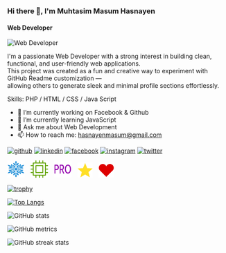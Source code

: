 ### Hi there 👋, I'm Muhtasim Masum Hasnayen
#### Web Developer
![Web Developer](https://pbs.twimg.com/media/GvztR4CWgAAaH50?format=jpg&name=900x900)

I'm a passionate Web Developer with a strong interest in building clean, functional, and user-friendly web applications.  
This project was created as a fun and creative way to experiment with GitHub Readme customization —  
allowing others to generate sleek and minimal profile sections effortlessly.

Skills: PHP / HTML / CSS / Java Script

- 🔭 I’m currently working on Facebook & Github 
- 🌱 I’m currently learning JavaScript 
- 💬 Ask me about Web Development 
- 📫 How to reach me: hasnayenmasum@gmail.com 


[<img src='https://cdn.jsdelivr.net/npm/simple-icons@3.0.1/icons/github.svg' alt='github' height='40'>](https://github.com/Muhtasim-Masum-Hasnayen)  [<img src='https://cdn.jsdelivr.net/npm/simple-icons@3.0.1/icons/linkedin.svg' alt='linkedin' height='40'>](https://www.linkedin.com/in/masum-hasnayen-048517273/)  [<img src='https://cdn.jsdelivr.net/npm/simple-icons@3.0.1/icons/facebook.svg' alt='facebook' height='40'>](https://www.facebook.com/mh.masum.908)  [<img src='https://cdn.jsdelivr.net/npm/simple-icons@3.0.1/icons/instagram.svg' alt='instagram' height='40'>](https://www.instagram.com/MH_MASUM209/)  [<img src='https://cdn.jsdelivr.net/npm/simple-icons@3.0.1/icons/twitter.svg' alt='twitter' height='40'>](https://twitter.com/@HasnayenMasum)  

<a href='https://archiveprogram.github.com/'><img src='https://raw.githubusercontent.com/acervenky/animated-github-badges/master/assets/acbadge.gif' width='40' height='40'></a> <a href='https://docs.github.com/en/developers'><img src='https://raw.githubusercontent.com/acervenky/animated-github-badges/master/assets/devbadge.gif' width='40' height='40'></a> <a href='https://github.com/pricing'><img src='https://raw.githubusercontent.com/acervenky/animated-github-badges/master/assets/pro.gif' width='40' height='40'></a> <a href='https://stars.github.com/'><img src='https://raw.githubusercontent.com/acervenky/animated-github-badges/master/assets/starbadge.gif' width='35' height='35'></a> <a href='https://docs.github.com/en/github/supporting-the-open-source-community-with-github-sponsors'><img src='https://raw.githubusercontent.com/acervenky/animated-github-badges/master/assets/sponsorbadge.gif' width='35' height='35'></a> 

[![trophy](https://github-profile-trophy.vercel.app/?username=Muhtasim-Masum-Hasnayen)](https://github.com/ryo-ma/github-profile-trophy)

[![Top Langs](https://github-readme-stats.vercel.app/api/top-langs/?username=Muhtasim-Masum-Hasnayen)](https://github.com/anuraghazra/github-readme-stats)

![GitHub stats](https://github-readme-stats.vercel.app/api?username=Muhtasim-Masum-Hasnayen&show_icons=true)  

![GitHub metrics](https://metrics.lecoq.io/Muhtasim-Masum-Hasnayen)  

![GitHub streak stats](https://streak-stats.demolab.com/?user=Muhtasim-Masum-Hasnayen)  

